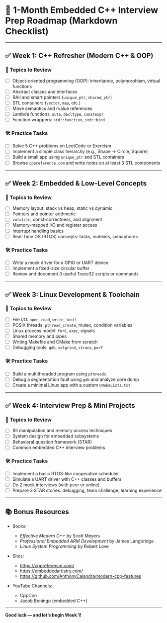 
# 📅 1-Month Embedded C++ Interview Prep Roadmap (Markdown Checklist)

---

## ✅ Week 1: C++ Refresher (Modern C++ & OOP)

### 📘 Topics to Review
- [ ] Object-oriented programming (OOP): inheritance, polymorphism, virtual functions
- [ ] Abstract classes and interfaces
- [ ] RAII and smart pointers (`unique_ptr`, `shared_ptr`)
- [ ] STL containers (`vector`, `map`, etc.)
- [ ] Move semantics and rvalue references
- [ ] Lambda functions, `auto`, `decltype`, `constexpr`
- [ ] Function wrappers: `std::function`, `std::bind`

### 🛠 Practice Tasks
- [ ] Solve 5 C++ problems on LeetCode or Exercism
- [ ] Implement a simple class hierarchy (e.g., Shape -> Circle, Square)
- [ ] Build a small app using `unique_ptr` and STL containers
- [ ] Browse `cppreference.com` and write notes on at least 3 STL components

---

## ✅ Week 2: Embedded & Low-Level Concepts

### 📘 Topics to Review
- [ ] Memory layout: stack vs heap, static vs dynamic
- [ ] Pointers and pointer arithmetic
- [ ] `volatile`, const-correctness, and alignment
- [ ] Memory-mapped I/O and register access
- [ ] Interrupt handling basics
- [ ] Real-Time OS (RTOS) concepts: tasks, mutexes, semaphores

### 🛠 Practice Tasks
- [ ] Write a mock driver for a GPIO or UART device
- [ ] Implement a fixed-size circular buffer
- [ ] Review and document 3 useful Trace32 scripts or commands

---

## ✅ Week 3: Linux Development & Toolchain

### 📘 Topics to Review
- [ ] File I/O: `open`, `read`, `write`, `ioctl`
- [ ] POSIX threads: `pthread_create`, mutex, condition variables
- [ ] Linux process model: `fork`, `exec`, signals
- [ ] Shared memory and pipes
- [ ] Writing Makefile and CMake from scratch
- [ ] Debugging tools: `gdb`, `valgrind`, `strace`, `perf`

### 🛠 Practice Tasks
- [ ] Build a multithreaded program using `pthreads`
- [ ] Debug a segmentation fault using `gdb` and analyze core dump
- [ ] Create a minimal Linux app with a custom `CMakeLists.txt`

---

## ✅ Week 4: Interview Prep & Mini Projects

### 📘 Topics to Review
- [ ] Bit manipulation and memory access techniques
- [ ] System design for embedded subsystems
- [ ] Behavioral question framework (STAR)
- [ ] Common embedded C++ interview problems

### 🛠 Practice Tasks
- [ ] Implement a basic RTOS-like cooperative scheduler
- [ ] Simulate a UART driver with C++ classes and buffers
- [ ] Do 2 mock interviews (with peer or online)
- [ ] Prepare 3 STAR stories: debugging, team challenge, learning experience

---

## 📚 Bonus Resources

- Books:
  - *Effective Modern C++* by Scott Meyers
  - *Professional Embedded ARM Development* by James Langbridge
  - *Linux System Programming* by Robert Love

- Sites:
  - https://cppreference.com/
  - https://embeddedartistry.com/
  - https://github.com/AnthonyCalandra/modern-cpp-features

- YouTube Channels:
  - CppCon
  - Jacob Beningo (embedded C++)

---

**Good luck — and let’s begin Week 1!**
